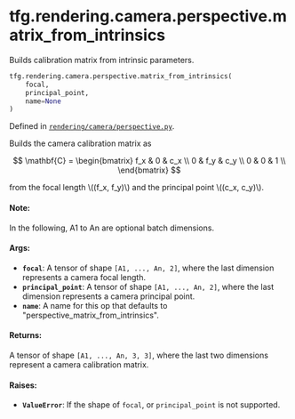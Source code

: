 <div itemscope itemtype="http://developers.google.com/ReferenceObject">
<meta itemprop="name" content="tfg.rendering.camera.perspective.matrix_from_intrinsics" />
<meta itemprop="path" content="Stable" />
</div>

# tfg.rendering.camera.perspective.matrix_from_intrinsics

Builds calibration matrix from intrinsic parameters.

``` python
tfg.rendering.camera.perspective.matrix_from_intrinsics(
    focal,
    principal_point,
    name=None
)
```



Defined in [`rendering/camera/perspective.py`](https://github.com/tensorflow/graphics/blob/master/tensorflow_graphics/rendering/camera/perspective.py).

<!-- Placeholder for "Used in" -->

Builds the camera calibration matrix as

$$
\mathbf{C} =
\begin{bmatrix}
f_x & 0 & c_x \\
0  & f_y & c_y \\
0  & 0  & 1 \\
\end{bmatrix}
$$

from the focal length \\((f_x, f_y)\\) and the principal point
\\((c_x, c_y)\\).

#### Note:

In the following, A1 to An are optional batch dimensions.


#### Args:

* <b>`focal`</b>: A tensor of shape `[A1, ..., An, 2]`, where the last dimension
  represents a camera focal length.
* <b>`principal_point`</b>: A tensor of shape `[A1, ..., An, 2]`, where the last
  dimension represents a camera principal point.
* <b>`name`</b>: A name for this op that defaults to
  "perspective_matrix_from_intrinsics".


#### Returns:

A tensor of shape `[A1, ..., An, 3, 3]`, where the last two dimensions
represent a camera calibration matrix.


#### Raises:

* <b>`ValueError`</b>: If the shape of `focal`, or `principal_point` is not
supported.